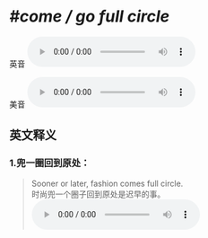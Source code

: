 # ***\#come / go full circle*** 
英音
<audio src="./media/come full circle1_AAC.aac" controls="controls"></audio>

美音
<audio src="./media/come full circle2_AAC.aac" controls="controls"></audio>



  

英文释义
---
### 1.**兜一圈回到原处：**  

 > Sooner or later, fashion comes full circle.  
 > 时尚兜一个圈子回到原处是迟早的事。    
<audio src="./media/P84 circle3.aac" controls="controls"></audio>


